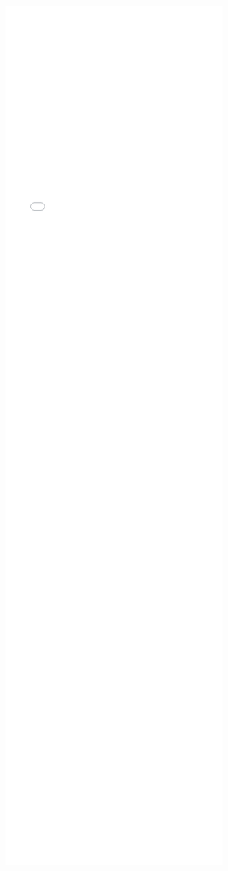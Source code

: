 <center><iframe frameborder="0" src="ПУТЬ К ФАЙЛУ ЧЕРЕЗ БРАУЗЕРУ" width="100%" height="2000"></iframe></center>